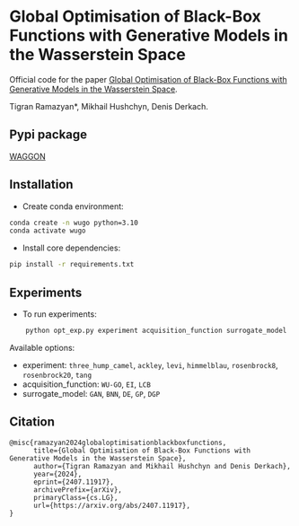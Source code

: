 # Global Optimisation of Black-Box Functions with Generative Models in the Wasserstein Space

Official code for the paper [Global Optimisation of Black-Box Functions with Generative Models in the Wasserstein Space](https://arxiv.org/abs/2407.11917). 

Tigran Ramazyan*, Mikhail Hushchyn, Denis Derkach.

## Pypi package

[WAGGON](https://github.com/hse-cs/waggon/tree/main)

## Installation

- Create conda environment:

```sh
conda create -n wugo python=3.10
conda activate wugo
```

- Install core dependencies:

```sh
pip install -r requirements.txt
```

## Experiments

- To run experiments:
```bash
    python opt_exp.py experiment acquisition_function surrogate_model
```

Available options:
- experiment: `three_hump_camel`, `ackley`, `levi`, `himmelblau`, `rosenbrock8`, `rosenbrock20`, `tang`
- acquisition_function: `WU-GO`, `EI`, `LCB`
- surrogate_model: `GAN`, `BNN`, `DE`, `GP`, `DGP`


## Citation

```
@misc{ramazyan2024globaloptimisationblackboxfunctions,
      title={Global Optimisation of Black-Box Functions with Generative Models in the Wasserstein Space}, 
      author={Tigran Ramazyan and Mikhail Hushchyn and Denis Derkach},
      year={2024},
      eprint={2407.11917},
      archivePrefix={arXiv},
      primaryClass={cs.LG},
      url={https://arxiv.org/abs/2407.11917}, 
}
```
